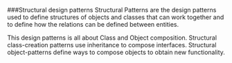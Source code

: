 ###Structural design patterns
Structural Patterns are the design patterns used to define structures of objects
and classes that can work together and to define how the relations can be
defined between entities. 

This design patterns is all about Class and Object composition. Structural
class-creation patterns use inheritance to compose interfaces. Structural
object-patterns define ways to compose objects to obtain new functionality.

